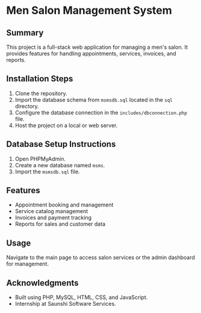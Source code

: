 # Men Salon Management System

## Summary
This project is a full-stack web application for managing a men's salon. It provides features for handling appointments, services, invoices, and reports.

## Installation Steps
1. Clone the repository.
2. Import the database schema from `msmsdb.sql` located in the `sql` directory.
3. Configure the database connection in the `includes/dbconnection.php` file.
4. Host the project on a local or web server.

## Database Setup Instructions
1. Open PHPMyAdmin.
2. Create a new database named `msms`.
3. Import the `msmsdb.sql` file.

## Features
- Appointment booking and management
- Service catalog management
- Invoices and payment tracking
- Reports for sales and customer data

## Usage
Navigate to the main page to access salon services or the admin dashboard for management.

## Acknowledgments
- Built using PHP, MySQL, HTML, CSS, and JavaScript.
- Internship at Saunshi Software Services.

